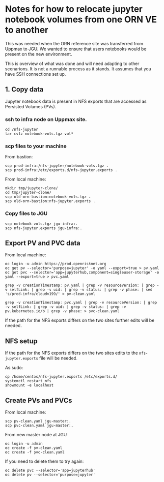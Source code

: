 # Notes for how to relocate jupyter notebook volumes from one ORN VE to another

This was needed when the ORN reference site was transferred from Uppmax to JGU. 
We wanted to ensure that users notebooks would be present on the new environment.

This is overview of what was done and will need adapting to other scenarions.
It is not a runnable process as it stands.
It assumes that you have SSH connections set up.

## 1. Copy data

Jupyter notebook data is present in NFS exports that are accessed as Persisted Volumes (PVs).

### ssh to infra node on Uppmax site.

```
cd /nfs-jupyter
tar cvfz notebook-vols.tgz vol*
```

### scp files to your machine

From bastion:

```
scp prod-infra:/nfs-jupyter/notebook-vols.tgz .
scp prod-infra:/etc/exports.d/nfs-jupyter.exports .
```

From local machine:

```
mkdir tmp/jupyter-clone/ 
cd tmp/jupyter-clone/
scp old-orn-bastion:notebook-vols.tgz .
scp old-orn-bastion:nfs-jupyter.exports .
```

### Copy files to JGU

```
scp notebook-vols.tgz jgu-infra:.
scp nfs-jupyter.exports jgu-infra:.
```

## Export PV and PVC data

From local machine:

```
oc login -u admin https://prod.openrisknet.org
oc get pv --selector='purpose=jupyter' -o yaml --export=true > pv.yaml
oc get pvc --selector='app=jupyterhub,component=singleuser-storage' -o yaml --export=true > pvc.yaml

grep -v creationTimestamp: pv.yaml | grep -v resourceVersion: | grep -v selfLink: | grep -v uid: | grep -v status: | grep -v phase: | sed 's/prod-infra/cloudv199/' > pv-clean.yaml

grep -v creationTimestamp: pvc.yaml | grep -v resourceVersion: | grep -v selfLink: | grep -v uid: | grep -v status: | grep -v pv.kubernetes.io/b | grep -v phase: > pvc-clean.yaml
```

If the path for the NFS exports differs on the two sites further edits will be needed.

## NFS setup

If the path for the NFS exports differs on the two sites edits to the `nfs-jupyter.exports` file will be needed.

As sudo:

```
cp /home/centos/nfs-jupyter.exports /etc/exports.d/
systemctl restart nfs
showmount -e localhost
```

## Create PVs and PVCs

From local machine:

```
scp pv-clean.yaml jgu-master:.
scp pvc-clean.yaml jgu-master:.
```

From new master node at JGU

```
oc login -u admin
oc create -f pv-clean.yaml 
oc create -f pvc-clean.yaml
```

If you need to delete them to try again:

```
oc delete pvc --selector='app=jupyterhub'
oc delete pv --selector='purpose=jupyter'
```
